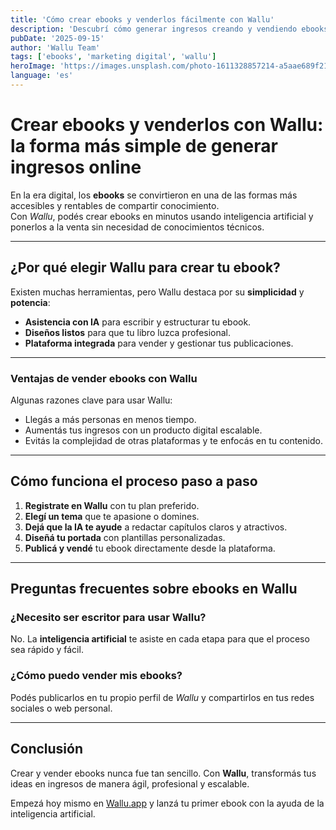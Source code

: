```yaml
---
title: 'Cómo crear ebooks y venderlos fácilmente con Wallu'
description: 'Descubrí cómo generar ingresos creando y vendiendo ebooks con inteligencia artificial en Wallu de manera simple y rápida.'
pubDate: '2025-09-15'
author: 'Wallu Team'
tags: ['ebooks', 'marketing digital', 'wallu']
heroImage: 'https://images.unsplash.com/photo-1611328857214-a5aae689f21a?w=800&h=400&fit=crop'
language: 'es'
---
```


# Crear ebooks y venderlos con Wallu: la forma más simple de generar ingresos online

En la era digital, los **ebooks** se convirtieron en una de las formas más accesibles y rentables de compartir conocimiento.  
Con *Wallu*, podés crear ebooks en minutos usando inteligencia artificial y ponerlos a la venta sin necesidad de conocimientos técnicos.  

---

## ¿Por qué elegir Wallu para crear tu ebook?

Existen muchas herramientas, pero Wallu destaca por su **simplicidad** y **potencia**:

- **Asistencia con IA** para escribir y estructurar tu ebook.  
- **Diseños listos** para que tu libro luzca profesional.  
- **Plataforma integrada** para vender y gestionar tus publicaciones.  

---

### Ventajas de vender ebooks con Wallu

Algunas razones clave para usar Wallu:  

- Llegás a más personas en menos tiempo.  
- Aumentás tus ingresos con un producto digital escalable.  
- Evitás la complejidad de otras plataformas y te enfocás en tu contenido.  

---

## Cómo funciona el proceso paso a paso

1. **Registrate en Wallu** con tu plan preferido.  
2. **Elegí un tema** que te apasione o domines.  
3. **Dejá que la IA te ayude** a redactar capítulos claros y atractivos.  
4. **Diseñá tu portada** con plantillas personalizadas.  
5. **Publicá y vendé** tu ebook directamente desde la plataforma.  

---

## Preguntas frecuentes sobre ebooks en Wallu

### ¿Necesito ser escritor para usar Wallu?

No. La **inteligencia artificial** te asiste en cada etapa para que el proceso sea rápido y fácil.

### ¿Cómo puedo vender mis ebooks?

Podés publicarlos en tu propio perfil de *Wallu* y compartirlos en tus redes sociales o web personal.  

---

## Conclusión

Crear y vender ebooks nunca fue tan sencillo. Con **Wallu**, transformás tus ideas en ingresos de manera ágil, profesional y escalable.  

Empezá hoy mismo en [Wallu.app](https://wallu.app) y lanzá tu primer ebook con la ayuda de la inteligencia artificial.
